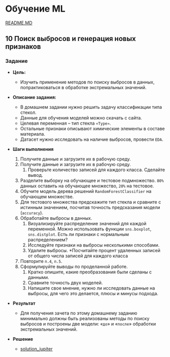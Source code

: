 # Обучение ML

[README.MD](/README.MD)

## **10 Поиск выбросов и генерация новых признаков**

### Задание

* **Цель:**
  * Изучить применение методов по поиску выбросов в данных, попрактиковаться в обработке экстремальных значений.
* **Описание задания:**
  * В домашнем задании нужно решить задачу классификации типа стекол.
  * Данные для обучения моделей можно скачать с сайта.
  * Целевая переменная – тип стекла `«Type»`.
  * Остальные признаки описывают химические элементы в составе материала.
  * Датасет нужно исследовать на наличие выбросов, провести `EDA`.

* **Шаги выполнения**
  1. Получите данные и загрузите их в рабочую среду.
  2. Получите данные и загрузите их в рабочую среду.
     1. Проверьте количество записей для каждого класса. Сделайте вывод.
  3. Разделите выборку на обучающее и тестовое подмножество. `80%` данных оставить на обучающее множество, `20%` на тестовое.
  4. Обучите модель дерева решений `RandomForestClassifier` на обучающем множестве.
  5. Для тестового множества предскажите тип стекла и сравните с истинным значением, посчитав точность предсказания модели (`accuracy`).
  6. Обработайте выбросы в данных.
     1. Визуализируйте распределение значений для каждой переменной. Можно использовать функции `sns.boxplot`, `sns.distplot`. Есть ли признаки с нормальным распределением?
     2. Исследуйте признаки на выбросы несколькими способами.
     3. Удалите выбросы. *Посчитайте процент удаленных записей от общего числа записей для каждого класса
  7. Повторите `п.4`, `п.5`.
  8. Сформулируйте выводы по проделанной работе.
     1. Кратко опишите, какие преобразования были сделаны с данными.
     2. Сравните точность двух моделей.
     3. Напишите свое мнение, нужно ли исследовать данные на выбросы, для чего это делается, плюсы и минусы подхода.

* **Результат**
  
  * Для получения зачета по этому домашнему заданию минимально должны быть реализованы методы по поиску выбросов и построены две модели: «`до`» и «`после`» обработки экстремальных значений.

* **Решение**
  * [solution_jupiter](/task/10%20empty/10.ipynb)
